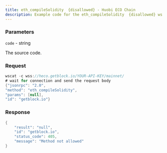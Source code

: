 ```yaml
---
title: eth_compileSolidity  {disallowed} - Huobi ECO Chain
description: Example code for the eth_compileSolidity  {disallowed} ws method. Сomplete guide on how to use eth_compileSolidity  {disallowed} ws in GetBlock.io Web3 documentation.
---
```


### Parameters


`code` - string

The source code.

### Request

``` java
wscat -c wss://heco.getblock.io/YOUR-API-KEY/mainnet/ 
# wait for connection and send the request body 
{"jsonrpc": "2.0",
"method": "eth_compileSolidity",
"params": [null],
"id": "getblock.io"}
```

###  Response

``` java
{
    "result": "null",
    "id": "getblock.io",
    "status_code": 405,
    "message": "Method not allowed"
}
```


